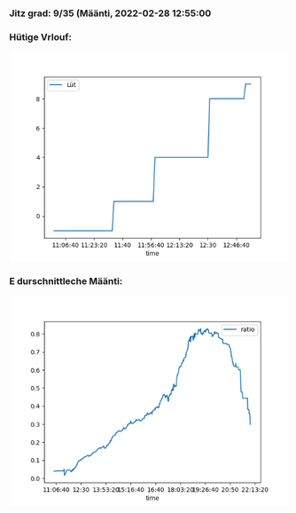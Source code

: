 ### Jitz grad: 9/35 (Määnti, 2022-02-28 12:55:00

### Hütige Vrlouf:
![Graph](Today.png)

### E durschnittleche Määnti:
![Graph](Määnti.png)